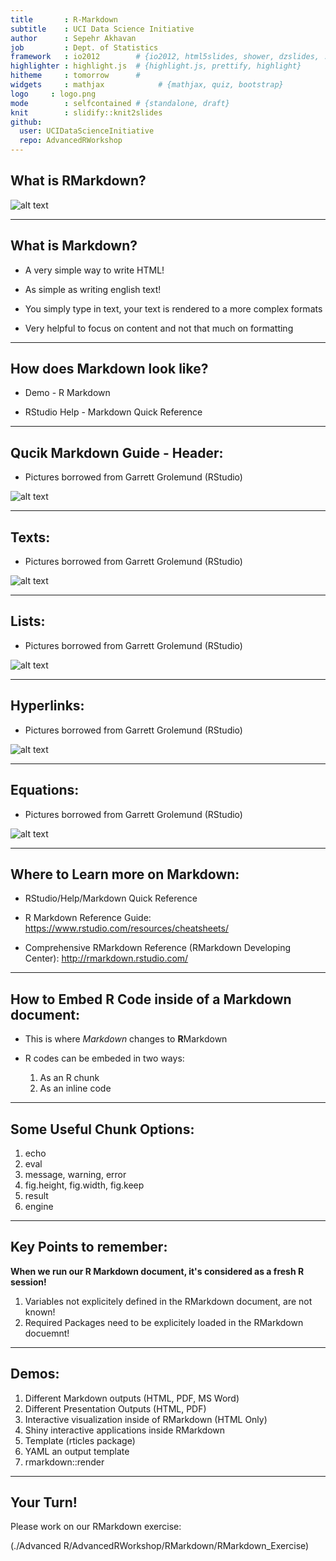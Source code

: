 ```yaml
---
title       : R-Markdown
subtitle    : UCI Data Science Initiative
author      : Sepehr Akhavan
job         : Dept. of Statistics
framework   : io2012        # {io2012, html5slides, shower, dzslides, ...}
highlighter : highlight.js  # {highlight.js, prettify, highlight}
hitheme     : tomorrow      # 
widgets     : mathjax            # {mathjax, quiz, bootstrap}
logo     : logo.png
mode        : selfcontained # {standalone, draft}
knit        : slidify::knit2slides
github:
  user: UCIDataScienceInitiative
  repo: AdvancedRWorkshop
---
```


## What is RMarkdown?


![alt text](images/WhatIsRMarkdown.png)

---

## What is Markdown?

* A very simple way to write HTML!

* As simple as writing english text!

* You simply type in text, your text is rendered to a more complex formats

* Very helpful to focus on content and not that much on formatting


---

## How does Markdown look like?

* Demo - R Markdown

* RStudio Help - Markdown Quick Reference



---

## Qucik Markdown Guide - Header:

* Pictures borrowed from Garrett Grolemund (RStudio)

![alt text](images/Header.png)


---

## Texts:

* Pictures borrowed from Garrett Grolemund (RStudio)

![alt text](images/Text.png)



---

## Lists:

* Pictures borrowed from Garrett Grolemund (RStudio)

![alt text](images/Lists.png)



---

## Hyperlinks:

* Pictures borrowed from Garrett Grolemund (RStudio)

![alt text](images/Hyperlinks.png)



---

## Equations:

* Pictures borrowed from Garrett Grolemund (RStudio)

![alt text](images/Equations.png)


---

## Where to Learn more on Markdown:

* RStudio/Help/Markdown Quick Reference

* R Markdown Reference Guide: https://www.rstudio.com/resources/cheatsheets/

* Comprehensive RMarkdown Reference (RMarkdown Developing Center): http://rmarkdown.rstudio.com/

---

## How to Embed R Code inside of a Markdown document:

* This is where *Markdown* changes to **R**Markdown

* R codes can be embeded in two ways:
  1. As an R chunk
  2. As an inline code

---


## Some Useful Chunk Options:

1. echo
2. eval
3. message, warning, error
4. fig.height, fig.width, fig.keep
5. result
6. engine

---


## Key Points to remember:

**When we run our R Markdown document, it's considered as a fresh R session!**

1. Variables not explicitely defined in the RMarkdown document, are not known!
2. Required Packages need to be explicitely loaded in the RMarkdown docuemnt!

---


## Demos:
1. Different Markdown outputs (HTML, PDF, MS Word)
2. Different Presentation Outputs (HTML, PDF)
3. Interactive visualization inside of RMarkdown (HTML Only)
4. Shiny interactive applications inside RMarkdown
5. Template (rticles package)
6. YAML an output template
7. rmarkdown::render


---


## Your Turn!
Please work on our RMarkdown exercise:

(./Advanced R/AdvancedRWorkshop/RMarkdown/RMarkdown_Exercise)

